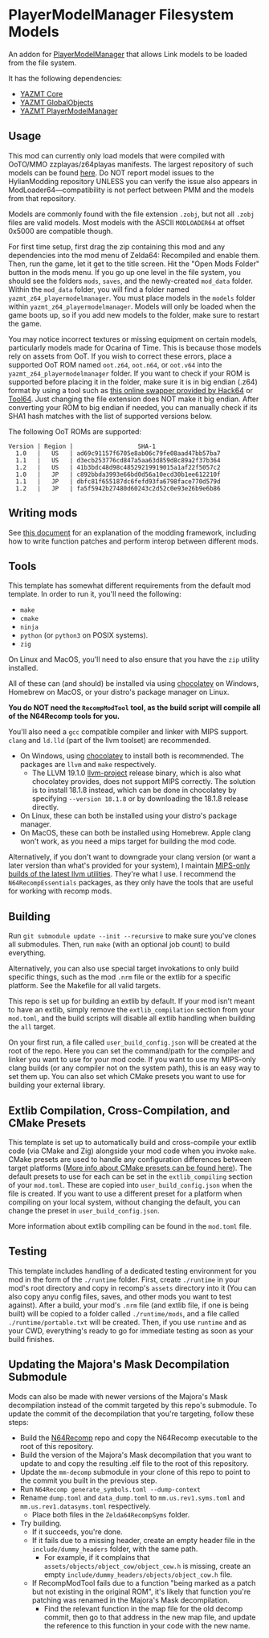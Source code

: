 # PlayerModelManager Filesystem Models

An addon for [PlayerModelManager](https://github.com/YAZ64MT/PlayerModelManager) that allows Link models to be loaded from the file system.

It has the following dependencies:
* [YAZMT Core](https://github.com/YAZ64MT/CoreLib)
* [YAZMT GlobalObjects](https://github.com/YAZ64MT/GlobalObjects)
* [YAZMT PlayerModelManager](https://github.com/YAZ64MT/PlayerModelManager)

## Usage
This mod can currently only load models that were compiled with OoTO/MMO zzplayas/z64playas manifests. The largest repository of such models can be found [here](https://github.com/hylian-modding/Z64-CustomPlayerModels/tree/master/manifests). Do NOT report model issues to the HylianModding repository UNLESS you can verify the issue also appears in ModLoader64—compatibility is not perfect between PMM and the models from that repository.

Models are commonly found with the file extension `.zobj`, but not all `.zobj` files are valid models. Most models with the ASCII `MODLOADER64` at offset 0x5000 are compatible though.

For first time setup, first drag the zip containing this mod and any dependencies into the mod menu of Zelda64: Recompiled and enable them. Then, run the game, let it get to the title screen. Hit the "Open Mods Folder" button in the mods menu. If you go up one level in the file system, you should see the folders `mods`, `saves`, and the newly-created `mod_data` folder. Within the `mod_data` folder, you will find a folder named `yazmt_z64_playermodelmanager`. You must place models in the `models` folder within `yazmt_z64_playermodelmanager`. Models will only be loaded when the game boots up, so if you add new models to the folder, make sure to restart the game.

You may notice incorrect textures or missing equipment on certain models, particularly models made for Ocarina of Time. This is because those models rely on assets from OoT. If you wish to correct these errors, place a supported OoT ROM named `oot.z64`, `oot.n64`, or `oot.v64` into the `yazmt_z64_playermodelmanager` folder. If you want to check if your ROM is supported before placing it in the folder, make sure it is in big endian (.z64) format by using a tool such as [this online swapper provided by Hack64](https://hack64.net/tools/swapper.php) or [Tool64](https://gbatemp.net/download/tool-64.32494/). Just changing the file extension does NOT make it big endian. After converting your ROM to big endian if needed, you can manually check if its SHA1 hash matches with the list of supported versions below.

The following OoT ROMs are supported:
```
Version | Region |                  SHA-1
  1.0   |   US   | ad69c91157f6705e8ab06c79fe08aad47bb57ba7
  1.1   |   US   | d3ecb253776cd847a5aa63d859d8c89a2f37b364
  1.2   |   US   | 41b3bdc48d98c48529219919015a1af22f5057c2
  1.0   |   JP   | c892bbda3993e66bd0d56a10ecd30b1ee612210f
  1.1   |   JP   | dbfc81f655187dc6fefd93fa6798face770d579d
  1.2   |   JP   | fa5f5942b27480d60243c2d52c0e93e26b9e6b86
```


## Writing mods

See [this document](https://hackmd.io/fMDiGEJ9TBSjomuZZOgzNg) for an explanation of the modding framework, including how to write function patches and perform interop between different mods.

## Tools

This template has somewhat different requirements from the default mod template. In order to run it, you'll need the following:

* `make`
* `cmake`
* `ninja`
* `python` (or `python3` on POSIX systems).
* `zig`

On Linux and MacOS, you'll need to also ensure that you have the `zip` utility installed.

All of these can (and should) be installed via using [chocolatey](https://chocolatey.org/) on Windows, Homebrew on MacOS, or your distro's package manager on Linux.

**You do NOT need the `RecompModTool` tool, as the build script will compile all of the N64Recomp tools for you.**

You'll also need a `gcc` compatible compiler and linker with MIPS support. `clang` and `ld.lld` (part of the llvm toolset) are recommended.

* On Windows, using [chocolatey](https://chocolatey.org/) to install both is recommended. The packages are `llvm` and `make` respectively.
  * The LLVM 19.1.0 [llvm-project](https://github.com/llvm/llvm-project) release binary, which is also what chocolatey provides, does not support MIPS correctly. The solution is to install 18.1.8 instead, which can be done in chocolatey by specifying `--version 18.1.8` or by downloading the 18.1.8 release directly.
* On Linux, these can both be installed using your distro's package manager.
* On MacOS, these can both be installed using Homebrew. Apple clang won't work, as you need a mips target for building the mod code.

Alternatively, if you don't want to downgrade your clang version (or want a later version than what's provided for your system), I maintain [MIPS-only builds of the latest llvm utilities](https://github.com/LT-Schmiddy/n64recomp-clang/releases/latest). They're what I use. I recommend the `N64RecompEssentials` packages, as they only have the tools that are useful for working with recomp mods.

## Building

Run `git submodule update --init --recursive` to make sure you've clones all submodules. Then, run `make` (with an optional job count) to build everything.

Alternatively, you can also use special target invokations to only build specific things, such as the mod `.nrm` file or the extlib for a specific platform.
See the Makefile for all valid targets.

This repo is set up for building an extlib by default. If your mod isn't meant to have an extlib, simply remove the `extlib_compilation` section from your
`mod.toml`, and the build scripts will disable all extlib handling when building the `all` target.

On your first run, a file called `user_build_config.json` will be created at the root of the repo. Here you can set the command/path for the compiler and linker
you want to use for your mod code. If you want to use my MIPS-only clang builds (or any compiler not on the system path), this is an easy way to set them up.
You can also set which CMake presets you want to use for building your external library.

## Extlib Compilation, Cross-Compilation, and CMake Presets

This template is set up to automatically build and cross-compile your extlib code (via CMake and Zig) alongside your mod code when you invoke `make`.
CMake presets are used to handle any configuration differences between target platforms ([More info about CMake presets can be found
here](https://cmake.org/cmake/help/latest/manual/cmake-presets.7.html)). The default presets to use for each can be set in the `extlib_compiling`
section of your `mod.toml`. These are copied into `user_build_config.json` when the file is created. If you want to use a different preset for
a platform when compiling on your local system, without changing the default, you can change the preset in `user_build_config.json`.

More information about extlib compiling can be found in the `mod.toml` file.

## Testing

This template includes handling of a dedicated testing environment for you mod in the form of the `./runtime` folder. First, create `./runtime` in your
mod's root directory and copy in recomp's `assets` directory into it (You can also copy anyu config files, saves, and other mods you want to test against). After a build, your mod's `.nrm` file (and extlib file, if one is being built) will be copied to a folder called `./runtime/mods`, and a file called `./runtime/portable.txt` will be created. Then, if you use `runtime` and as your CWD, everything's ready to go for immediate testing as soon as your build finishes.

## Updating the Majora's Mask Decompilation Submodule

Mods can also be made with newer versions of the Majora's Mask decompilation instead of the commit targeted by this repo's submodule.
To update the commit of the decompilation that you're targeting, follow these steps:

* Build the [N64Recomp](https://github.com/N64Recomp/N64Recomp) repo and copy the N64Recomp executable to the root of this repository.
* Build the version of the Majora's Mask decompilation that you want to update to and copy the resulting .elf file to the root of this repository.
* Update the `mm-decomp` submodule in your clone of this repo to point to the commit you built in the previous step.
* Run `N64Recomp generate_symbols.toml --dump-context`
* Rename `dump.toml` and `data_dump.toml` to `mm.us.rev1.syms.toml` and `mm.us.rev1.datasyms.toml` respectively.
  * Place both files in the `Zelda64RecompSyms` folder.
* Try building.
  * If it succeeds, you're done.
  * If it fails due to a missing header, create an empty header file in the `include/dummy_headers` folder, with the same path.
    * For example, if it complains that `assets/objects/object_cow/object_cow.h` is missing, create an empty `include/dummy_headers/objects/object_cow.h` file.
  * If RecompModTool fails due to a function "being marked as a patch but not existing in the original ROM", it's likely that function you're patching was renamed in the Majora's Mask decompilation.
    * Find the relevant function in the map file for the old decomp commit, then go to that address in the new map file, and update the reference to this function in your code with the new name.
